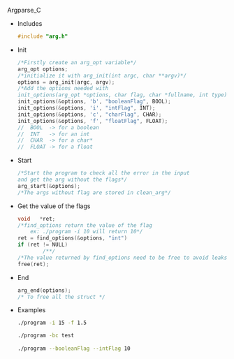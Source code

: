 Argparse_C

- Includes
    
    ```c
    #include "arg.h"
    ```
    
- Init
    
    ```c
    /*Firstly create an arg_opt variable*/
    arg_opt	options;
    /*initialize it with arg_init(int argc, char **argv)*/
    options = arg_init(argc, argv);
    /*Add the options needed with 
    init_options(arg_opt *options, char flag, char *fullname, int type)*/
    init_options(&options, 'b', "booleanFlag", BOOL);
    init_options(&options, 'i', "intFlag", INT);
    init_options(&options, 'c', "charFlag", CHAR);
    init_options(&options, 'f', "floatFlag", FLOAT);
    //  BOOL  -> for a boolean
    //  INT   -> for an int
    //  CHAR  -> for a char*
    //  FLOAT -> for a float 
    ```
    
- Start
    
    ```c
    /*Start the program to check all the error in the input
    and get the arg without the flags*/
    arg_start(&options);
    /*The args without flag are stored in clean_arg*/
    ```
    
- Get the value of the flags
    
    ```c
    void   *ret;
    /*find_options return the value of the flag
    	ex: ./program -i 10 will return 10*/
    ret = find_options(&options, "int")
    if (ret != NULL)
    		/**/
    /*The value returned by find_options need to be free to avoid leaks*/
    free(ret);
    ```
    
- End
    
    ```c
    arg_end(options);
    /* To free all the struct */
    ```

- Examples
    
    ```bash
    ./program -i 15 -f 1.5
    
    ./program -bc test
    	
    ./program --booleanFlag --intFlag 10
    
    ```
